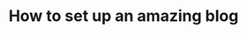 ---
layout: post
title: "How to set up an amazing blog"
excerpt: "How to set up a fast jekyll blog, with automatic deployment, on a budget"
categories: articles
tags: [coding, web]
comments: true
share: true
---